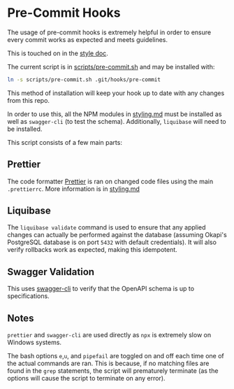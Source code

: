 # Pre-Commit Hooks

The usage of pre-commit hooks is extremely helpful in order to ensure every commit works as expected
and meets guidelines.

This is touched on in the [style doc](styling.md).

The current script is in [scripts/pre-commit.sh](/scripts/pre-commit.sh) and may be installed with:

```sh
ln -s scripts/pre-commit.sh .git/hooks/pre-commit
```

This method of installation will keep your hook up to date with any changes from this repo.

In order to use this, all the NPM modules in [styling.md](styling.md) must be installed as well as
`swagger-cli` (to test the schema). Additionally, `liquibase` will need to be installed.

This script consists of a few main parts:

## Prettier

The code formatter [Prettier](https://prettier.io/) is ran on changed code files using the main
`.prettierrc`.  More information is in [styling.md](styling.md)

## Liquibase

The `liquibase validate` command is used to ensure that any applied changes can actually be
performed against the database (assuming Okapi's PostgreSQL database is on port `5432` with default
credentials). It will also verify rollbacks work as expected, making this idempotent.

## Swagger Validation

This uses [swagger-cli](https://apitools.dev/swagger-cli/) to verify that the OpenAPI schema is up
to specifications.

## Notes

`prettier` and `swagger-cli` are used directly as `npx` is extremely slow on Windows systems.

The bash options `e`,`u`, and `pipefail` are toggled on and off each time one of the actual commands
are ran. This is because, if no matching files are found in the `grep` statements, the script will
prematurely terminate (as the options will cause the script to terminate on any error).
